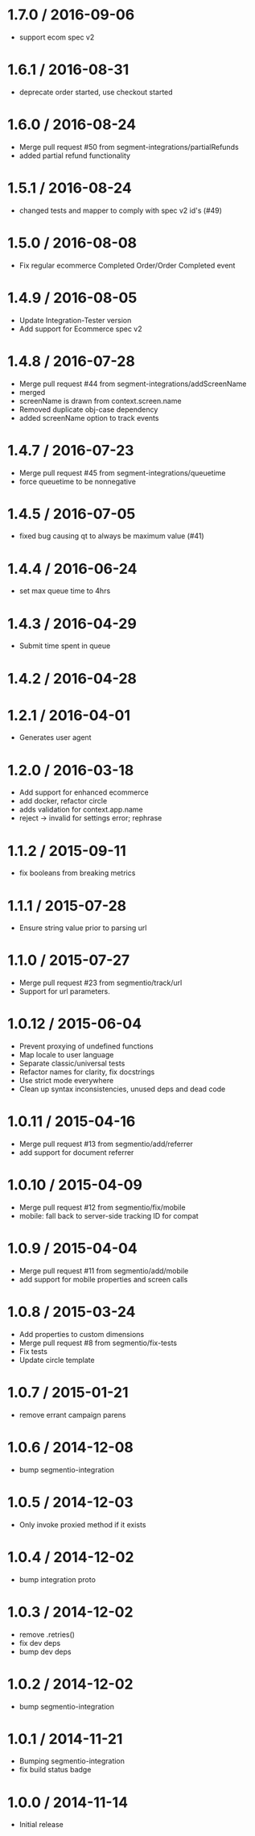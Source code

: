 
1.7.0 / 2016-09-06
==================

  * support ecom spec v2

1.6.1 / 2016-08-31
==================

  * deprecate order started, use checkout started

1.6.0 / 2016-08-24
==================

  * Merge pull request #50 from segment-integrations/partialRefunds
  * added partial refund functionality

1.5.1 / 2016-08-24
==================

  * changed tests and mapper to comply with spec v2 id's (#49)

1.5.0 / 2016-08-08
==================

  * Fix regular ecommerce Completed Order/Order Completed event

1.4.9 / 2016-08-05
==================

  * Update Integration-Tester version
  * Add support for Ecommerce spec v2

1.4.8 / 2016-07-28
==================

  * Merge pull request #44 from segment-integrations/addScreenName
  * merged
  * screenName is drawn from context.screen.name
  * Removed duplicate obj-case dependency
  * added screenName option to track events

1.4.7 / 2016-07-23
==================

  * Merge pull request #45 from segment-integrations/queuetime
  * force queuetime to be nonnegative

1.4.5 / 2016-07-05
==================

  * fixed bug causing qt to always be maximum value (#41)

1.4.4 / 2016-06-24
==================

  * set max queue time to 4hrs

1.4.3 / 2016-04-29
==================

  * Submit time spent in queue

1.4.2 / 2016-04-28
==================



1.2.1 / 2016-04-01
==================

  * Generates user agent

1.2.0 / 2016-03-18
==================

  * Add support for enhanced ecommerce
  * add docker, refactor circle
  * adds validation for context.app.name
  * reject -> invalid for settings error; rephrase

1.1.2 / 2015-09-11
==================

  * fix booleans from breaking metrics

1.1.1 / 2015-07-28
==================

  * Ensure string value prior to parsing url

1.1.0 / 2015-07-27
==================

  * Merge pull request #23 from segmentio/track/url
  * Support for url parameters.

1.0.12 / 2015-06-04
===================

  * Prevent proxying of undefined functions
  * Map locale to user language
  * Separate classic/universal tests
  * Refactor names for clarity, fix docstrings
  * Use strict mode everywhere
  * Clean up syntax inconsistencies, unused deps and dead code

1.0.11 / 2015-04-16
===================

  * Merge pull request #13 from segmentio/add/referrer
  * add support for document referrer

1.0.10 / 2015-04-09
===================

  * Merge pull request #12 from segmentio/fix/mobile
  * mobile: fall back to server-side tracking ID for compat

1.0.9 / 2015-04-04
==================

  * Merge pull request #11 from segmentio/add/mobile
  * add support for mobile properties and screen calls

1.0.8 / 2015-03-24
==================

  * Add properties to custom dimensions
  * Merge pull request #8 from segmentio/fix-tests
  * Fix tests
  * Update circle template

1.0.7 / 2015-01-21
==================

  * remove errant campaign parens

1.0.6 / 2014-12-08
==================

 * bump segmentio-integration

1.0.5 / 2014-12-03
==================

  * Only invoke proxied method if it exists

1.0.4 / 2014-12-02
==================

 * bump integration proto

1.0.3 / 2014-12-02
==================

 * remove .retries()
 * fix dev deps
 * bump dev deps

1.0.2 / 2014-12-02
==================

 * bump segmentio-integration

1.0.1 / 2014-11-21
==================

 * Bumping segmentio-integration
 * fix build status badge

1.0.0 / 2014-11-14
==================

  * Initial release
